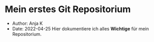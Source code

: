 # Mein erstes Git Repositorium
- Author: Anja K
- Date: 2022-04-25
Hier dokumentiere ich alles **Wichtige** für mein Repositorium.
